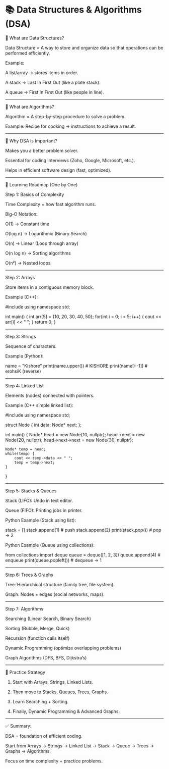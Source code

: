 # 📚 Data Structures & Algorithms (DSA)

🔹 What are Data Structures?

Data Structure = A way to store and organize data so that operations can be performed efficiently.

Example:

A list/array → stores items in order.

A stack → Last In First Out (like a plate stack).

A queue → First In First Out (like people in line).




---

🔹 What are Algorithms?

Algorithm = A step-by-step procedure to solve a problem.

Example: Recipe for cooking → instructions to achieve a result.



---

🔹 Why DSA is Important?

Makes you a better problem solver.

Essential for coding interviews (Zoho, Google, Microsoft, etc.).

Helps in efficient software design (fast, optimized).



---

🔹 Learning Roadmap (One by One)

Step 1: Basics of Complexity

Time Complexity = how fast algorithm runs.

Big-O Notation:

O(1) → Constant time

O(log n) → Logarithmic (Binary Search)

O(n) → Linear (Loop through array)

O(n log n) → Sorting algorithms

O(n²) → Nested loops




---

Step 2: Arrays

Store items in a contiguous memory block.

Example (C++):


#include <iostream>
using namespace std;

int main() {
    int arr[5] = {10, 20, 30, 40, 50};
    for(int i = 0; i < 5; i++) {
        cout << arr[i] << " ";
    }
    return 0;
}


---

Step 3: Strings

Sequence of characters.

Example (Python):


name = "Kishore"
print(name.upper())   # KISHORE
print(name[::-1])     # erohsiK (reverse)


---

Step 4: Linked List

Elements (nodes) connected with pointers.

Example (C++ simple linked list):


#include <iostream>
using namespace std;

struct Node {
    int data;
    Node* next;
};

int main() {
    Node* head = new Node{10, nullptr};
    head->next = new Node{20, nullptr};
    head->next->next = new Node{30, nullptr};

    Node* temp = head;
    while(temp) {
        cout << temp->data << " ";
        temp = temp->next;
    }
}


---

Step 5: Stacks & Queues

Stack (LIFO): Undo in text editor.

Queue (FIFO): Printing jobs in printer.


Python Example (Stack using list):

stack = []
stack.append(1)   # push
stack.append(2)
print(stack.pop())  # pop → 2

Python Example (Queue using collections):

from collections import deque
queue = deque([1, 2, 3])
queue.append(4)   # enqueue
print(queue.popleft())  # dequeue → 1


---

Step 6: Trees & Graphs

Tree: Hierarchical structure (family tree, file system).

Graph: Nodes + edges (social networks, maps).



---

Step 7: Algorithms

Searching (Linear Search, Binary Search)

Sorting (Bubble, Merge, Quick)

Recursion (function calls itself)

Dynamic Programming (optimize overlapping problems)

Graph Algorithms (DFS, BFS, Dijkstra’s)



---

🔹 Practice Strategy

1. Start with Arrays, Strings, Linked Lists.


2. Then move to Stacks, Queues, Trees, Graphs.


3. Learn Searching + Sorting.


4. Finally, Dynamic Programming & Advanced Graphs.




---

✅ Summary:

DSA = foundation of efficient coding.

Start from Arrays → Strings → Linked List → Stack → Queue → Trees → Graphs → Algorithms.

Focus on time complexity + practice problems.



